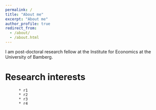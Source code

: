 ```yaml
---
permalink: /
title: "About me"
excerpt: "About me"
author_profile: true
redirect_from: 
  - /about/
  - /about.html
---
```


I am post-doctoral research fellow at the Institute for Economics at the University of Bamberg.

Research interests
======
          * r1
          * r2
          * r3
          * r4